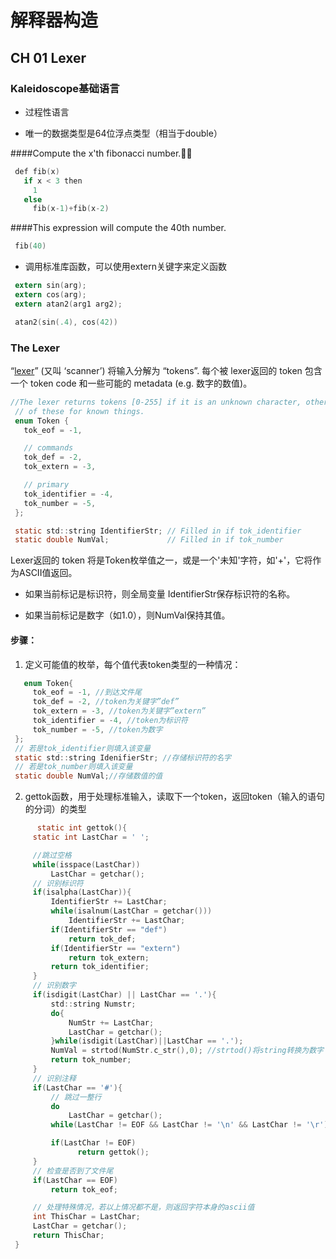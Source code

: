 # 解释器构造

## CH 01 Lexer

### Kaleidoscope基础语言

* 过程性语言

* 唯一的数据类型是64位浮点类型（相当于double）

####Compute the x'th fibonacci number.

```c
 def fib(x)
   if x < 3 then
     1
   else
     fib(x-1)+fib(x-2)
```

####This expression will compute the 40th number.

```c
 fib(40)
```



*  调用标准库函数，可以使用extern关键字来定义函数

```c
 extern sin(arg);
 extern cos(arg);
 extern atan2(arg1 arg2);

 atan2(sin(.4), cos(42))
```

### The Lexer

“[lexer](http://en.wikipedia.org/wiki/Lexical_analysis)” (又叫 ‘scanner’) 将输入分解为 “tokens”. 每个被 lexer返回的 token 包含一个 token code 和一些可能的 metadata (e.g. 数字的数值)。

```c
//The lexer returns tokens [0-255] if it is an unknown character, otherwise one
 // of these for known things.
 enum Token {
   tok_eof = -1,

   // commands
   tok_def = -2,
   tok_extern = -3,

   // primary
   tok_identifier = -4,
   tok_number = -5,
 };

 static std::string IdentifierStr; // Filled in if tok_identifier
 static double NumVal;             // Filled in if tok_number
```

  Lexer返回的 token 将是Token枚举值之一，或是一个'未知'字符，如'+'，它将作为ASCII值返回。

* 如果当前标记是标识符，则全局变量 IdentifierStr保存标识符的名称。

* 如果当前标记是数字（如1.0），则NumVal保持其值。

#### 步骤：

1. 定义可能值的枚举，每个值代表token类型的一种情况：

   

```c
   enum Token{ 
     tok_eof = -1, //到达文件尾
     tok_def = -2, //token为关键字”def”
     tok_extern = -3, //token为关键字”extern”
     tok_identifier = -4, //token为标识符
     tok_number = -5, //token为数字
 }; 
 // 若是tok_identifier则填入该变量 
 static std::string IdenifierStr; //存储标识符的名字
 // 若是tok_number则填入该变量 
 static double NumVal;//存储数值的值
```



2. gettok函数，用于处理标准输入，读取下一个token，返回token（输入的语句的分词）的类型

```c
      static int gettok(){
     static int LastChar = ' ';

     //跳过空格
     while(isspace(LastChar))
         LastChar = getchar();
     // 识别标识符
     if(isalpha(LastChar)){
         IdentifierStr += LastChar;
         while(isalnum(LastChar = getchar()))
             IdentifierStr += LastChar;
         if(IdentifierStr == "def")
             return tok_def;
         if(IdentifierStr == "extern")
             return tok_extern;
         return tok_identifier;
     }
     // 识别数字
     if(isdigit(LastChar) || LastChar == '.'){
         std::string Numstr;
         do{
             NumStr += LastChar;
             LastChar = getchar();
         }while(isdigit(LastChar)||LastChar == '.');
         NumVal = strtod(NumStr.c_str(),0); //strtod()将string转换为数字（缺错误检查）
         return tok_number;
     }
     // 识别注释
     if(LastChar == '#'){
         // 跳过一整行
         do
             LastChar = getchar();
         while(LastChar != EOF && LastChar != '\n' && LastChar != '\r');

         if(LastChar != EOF)
               return gettok();
     }
     // 检查是否到了文件尾
     if(LastChar == EOF)
         return tok_eof;

     // 处理特殊情况，若以上情况都不是，则返回字符本身的ascii值
     int ThisChar = LastChar;
     LastChar = getchar();
     return ThisChar;
 }
```

